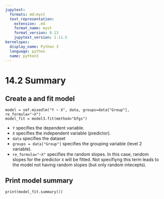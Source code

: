 ```yaml
---
jupytext:
  formats: md:myst
  text_representation:
    extension: .md
    format_name: myst
    format_version: 0.13
    jupytext_version: 1.11.5
kernelspec:
  display_name: Python 3
  language: python
  name: python3
---
```



# 14.2 Summary

## Create a and fit model

```{code-cell}
model = smf.mixedlm("Y ~ X", data, groups=data["Group"], re_formula="~X")
model_fit = model3.fit(method="bfgs")
```
- `Y` specifies the dependent variable.
- `X` specifies the independent variable (predictor).
- `data` specifies the dataset
- `groups = data["Group"]` specifies the grouping variable (level 2 variable).
- `re_formula="~X"` specifies the random slopes. In this case, random slopes for the predictor `X` will be fitted. Not specifiyng this term leads to the model not having random slopes (but only random intecepts).

## Print model summary 

```{code-cell}
print(model_fit.summary())
```



